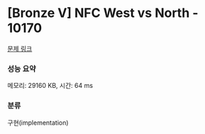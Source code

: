 # [Bronze V] NFC West vs North - 10170 

[문제 링크](https://www.acmicpc.net/problem/10170) 

### 성능 요약

메모리: 29160 KB, 시간: 64 ms

### 분류

구현(implementation)

